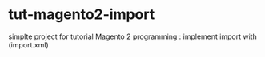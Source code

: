 # tut-magento2-import

simplte project for tutorial Magento 2 programming : implement import with (import.xml)


